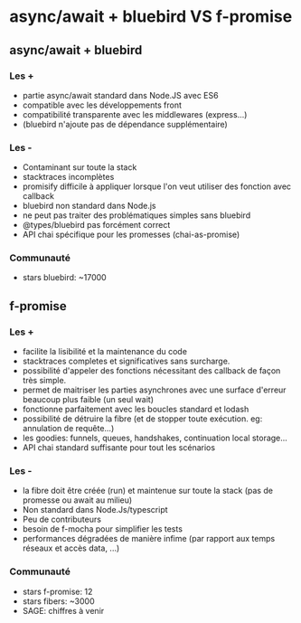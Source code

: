 # async/await + bluebird VS f-promise


## async/await + bluebird
### Les +
- partie async/await standard dans Node.JS avec ES6
- compatible avec les développements front
- compatibilité transparente avec les middlewares (express...)
- (bluebird n'ajoute pas de dépendance supplémentaire)

### Les -
- Contaminant sur toute la stack
- stacktraces incomplètes
- promisify difficile à appliquer lorsque l'on veut utiliser des fonction avec callback
- bluebird non standard dans Node.js
- ne peut pas traiter des problématiques simples sans bluebird
- @types/bluebird pas forcément correct
- API chai spécifique pour les promesses (chai-as-promise)

### Communauté
- stars bluebird: ~17000

## f-promise
### Les +
- facilite la lisibilité et la maintenance du code
- stacktraces completes et significatives sans surcharge.
- possibilité d'appeler des fonctions nécessitant des callback de façon très simple.
- permet de maitriser les parties asynchrones avec une surface d'erreur beaucoup plus faible (un seul wait)
- fonctionne parfaitement avec les boucles standard et lodash
- possibilité de détruire la fibre (et de stopper toute exécution. eg: annulation de requête...)
- les goodies: funnels, queues, handshakes, continuation local storage...
- API chai standard suffisante pour tout les scénarios

### Les -
- la fibre doit être créée (run) et maintenue sur toute la stack (pas de promesse ou await au milieu)
- Non standard dans Node.Js/typescript
- Peu de contributeurs
- besoin de f-mocha pour simplifier les tests
- performances dégradées de manière infime (par rapport aux temps réseaux et accès data, ...)

### Communauté
- stars f-promise: 12
- stars fibers: ~3000
- SAGE: chiffres à venir
